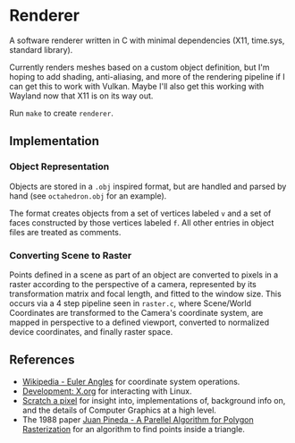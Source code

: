 # Renderer

A software renderer written in C with minimal dependencies (X11, time.sys, standard library).

Currently renders meshes based on a custom object definition, but I'm hoping to add shading, anti-aliasing, and more of the rendering pipeline if I can get this to work with Vulkan. Maybe I'll also get this working with Wayland now that X11 is on its way out.

Run `make` to create `renderer`.

## Implementation

### Object Representation

Objects are stored in a `.obj` inspired format, but are handled and parsed by hand (see `octahedron.obj` for an example). 

The format creates objects from a set of vertices labeled `v` and a set of faces constructed by those vertices labeled `f`. All other entries in object files are treated as comments. 

### Converting Scene to Raster

Points defined in a scene as part of an object are converted to pixels in a raster according to the perspective of a camera, represented by its transformation matrix and focal length, and fitted to the window size. This occurs via a 4 step pipeline seen in `raster.c`, where Scene/World Coordinates are transformed to the Camera's coordinate system, are mapped in perspective to a defined viewport, converted to normalized device coordinates, and finally raster space.

## References

+ [Wikipedia - Euler Angles](https://en.wikipedia.org/wiki/Euler_angles#Table_of_matrices) for coordinate system operations.
+ [Development: X.org](https://www.x.org/wiki/Development/) for interacting with Linux.
+ [Scratch a pixel](https://www.scratchapixel.com/index.html) for insight into, implementations of, background info on, and the details of Computer Graphics at a high level. 
+ The 1988 paper [Juan Pineda - A Parellel Algorithm for Polygon Rasterization](https://www.cs.drexel.edu/~deb39/Classes/Papers/comp175-06-pineda.pdf) for an algorithm to find points inside a triangle.
